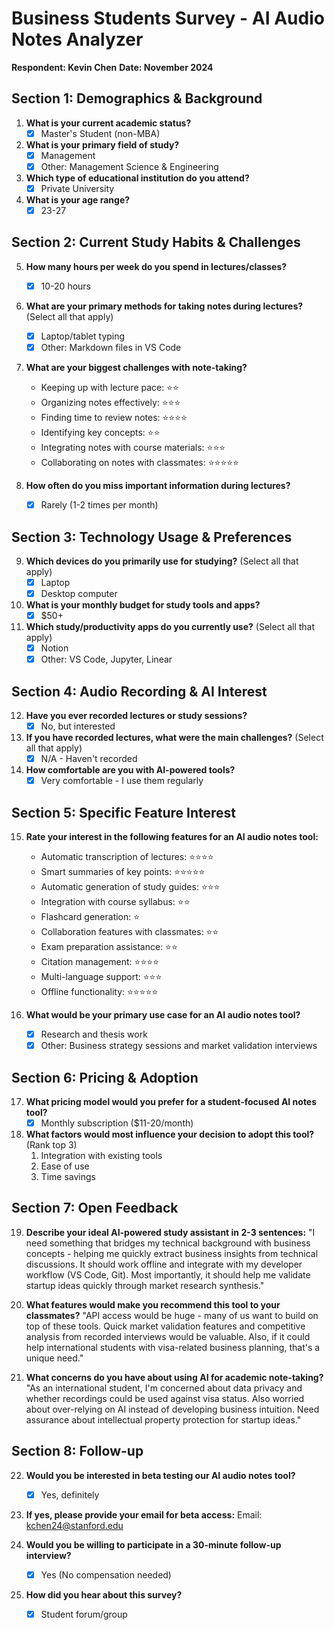 # Business Students Survey - AI Audio Notes Analyzer
**Respondent: Kevin Chen**
**Date: November 2024**

## Section 1: Demographics & Background

1. **What is your current academic status?**
   - [X] Master's Student (non-MBA)

2. **What is your primary field of study?**
   - [X] Management
   - [X] Other: Management Science & Engineering

3. **Which type of educational institution do you attend?**
   - [X] Private University

4. **What is your age range?**
   - [X] 23-27

## Section 2: Current Study Habits & Challenges

5. **How many hours per week do you spend in lectures/classes?**
   - [X] 10-20 hours

6. **What are your primary methods for taking notes during lectures?** (Select all that apply)
   - [X] Laptop/tablet typing
   - [X] Other: Markdown files in VS Code

7. **What are your biggest challenges with note-taking?**
   - Keeping up with lecture pace: ⭐⭐
   - Organizing notes effectively: ⭐⭐⭐
   - Finding time to review notes: ⭐⭐⭐⭐
   - Identifying key concepts: ⭐⭐
   - Integrating notes with course materials: ⭐⭐⭐
   - Collaborating on notes with classmates: ⭐⭐⭐⭐⭐

8. **How often do you miss important information during lectures?**
   - [X] Rarely (1-2 times per month)

## Section 3: Technology Usage & Preferences

9. **Which devices do you primarily use for studying?** (Select all that apply)
   - [X] Laptop
   - [X] Desktop computer

10. **What is your monthly budget for study tools and apps?**
    - [X] $50+

11. **Which study/productivity apps do you currently use?** (Select all that apply)
    - [X] Notion
    - [X] Other: VS Code, Jupyter, Linear

## Section 4: Audio Recording & AI Interest

12. **Have you ever recorded lectures or study sessions?**
    - [X] No, but interested

13. **If you have recorded lectures, what were the main challenges?** (Select all that apply)
    - [X] N/A - Haven't recorded

14. **How comfortable are you with AI-powered tools?**
    - [X] Very comfortable - I use them regularly

## Section 5: Specific Feature Interest

15. **Rate your interest in the following features for an AI audio notes tool:**
    - Automatic transcription of lectures: ⭐⭐⭐⭐
    - Smart summaries of key points: ⭐⭐⭐⭐⭐
    - Automatic generation of study guides: ⭐⭐⭐
    - Integration with course syllabus: ⭐⭐
    - Flashcard generation: ⭐
    - Collaboration features with classmates: ⭐⭐
    - Exam preparation assistance: ⭐⭐
    - Citation management: ⭐⭐⭐⭐
    - Multi-language support: ⭐⭐⭐
    - Offline functionality: ⭐⭐⭐⭐⭐

16. **What would be your primary use case for an AI audio notes tool?**
    - [X] Research and thesis work
    - [X] Other: Business strategy sessions and market validation interviews

## Section 6: Pricing & Adoption

17. **What pricing model would you prefer for a student-focused AI notes tool?**
    - [X] Monthly subscription ($11-20/month)

18. **What factors would most influence your decision to adopt this tool?** (Rank top 3)
    1. Integration with existing tools
    2. Ease of use
    3. Time savings

## Section 7: Open Feedback

19. **Describe your ideal AI-powered study assistant in 2-3 sentences:**
    "I need something that bridges my technical background with business concepts - helping me quickly extract business insights from technical discussions. It should work offline and integrate with my developer workflow (VS Code, Git). Most importantly, it should help me validate startup ideas quickly through market research synthesis."

20. **What features would make you recommend this tool to your classmates?**
    "API access would be huge - many of us want to build on top of these tools. Quick market validation features and competitive analysis from recorded interviews would be valuable. Also, if it could help international students with visa-related business planning, that's a unique need."

21. **What concerns do you have about using AI for academic note-taking?**
    "As an international student, I'm concerned about data privacy and whether recordings could be used against visa status. Also worried about over-relying on AI instead of developing business intuition. Need assurance about intellectual property protection for startup ideas."

## Section 8: Follow-up

22. **Would you be interested in beta testing our AI audio notes tool?**
    - [X] Yes, definitely

23. **If yes, please provide your email for beta access:**
    Email: kchen24@stanford.edu

24. **Would you be willing to participate in a 30-minute follow-up interview?**
    - [X] Yes (No compensation needed)

25. **How did you hear about this survey?**
    - [X] Student forum/group